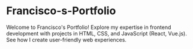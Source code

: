 # Francisco-s-Portfolio
Welcome to Francisco's Portfolio! Explore my expertise in frontend development with projects in HTML, CSS, and JavaScript (React, Vue.js). See how I create user-friendly web experiences.
